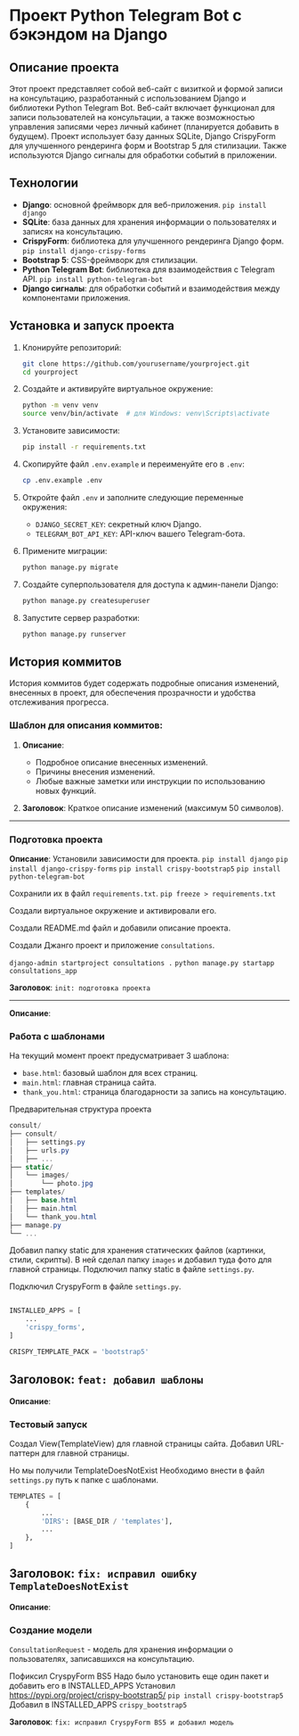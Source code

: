 # Проект Python Telegram Bot с бэкэндом на Django

## Описание проекта

Этот проект представляет собой веб-сайт с визиткой и формой записи на консультацию, разработанный с использованием Django и библиотеки Python Telegram Bot. Веб-сайт включает функционал для записи пользователей на консультации, а также возможностью управления записями через личный кабинет (планируется добавить в будущем). Проект использует базу данных SQLite, Django CrispyForm для улучшенного рендеринга форм и Bootstrap 5 для стилизации. Также используются Django сигналы для обработки событий в приложении.

## Технологии

- **Django**: основной фреймворк для веб-приложения. `pip install django`
- **SQLite**: база данных для хранения информации о пользователях и записях на консультацию. 
- **CrispyForm**: библиотека для улучшенного рендеринга Django форм. `pip install django-crispy-forms`
- **Bootstrap 5**: CSS-фреймворк для стилизации. 
- **Python Telegram Bot**: библиотека для взаимодействия с Telegram API. `pip install python-telegram-bot`
- **Django сигналы**: для обработки событий и взаимодействия между компонентами приложения.

## Установка и запуск проекта

1. Клонируйте репозиторий:
    ```bash
    git clone https://github.com/yourusername/yourproject.git
    cd yourproject
    ```

2. Создайте и активируйте виртуальное окружение:
    ```bash
    python -m venv venv
    source venv/bin/activate  # для Windows: venv\Scripts\activate
    ```

3. Установите зависимости:
    ```bash
    pip install -r requirements.txt
    ```

4. Скопируйте файл `.env.example` и переименуйте его в `.env`:
    ```bash
    cp .env.example .env
    ```

5. Откройте файл `.env` и заполните следующие переменные окружения:
    - `DJANGO_SECRET_KEY`: секретный ключ Django.
    - `TELEGRAM_BOT_API_KEY`: API-ключ вашего Telegram-бота.

6. Примените миграции:
    ```bash
    python manage.py migrate
    ```

7. Создайте суперпользователя для доступа к админ-панели Django:
    ```bash
    python manage.py createsuperuser
    ```

8. Запустите сервер разработки:
    ```bash
    python manage.py runserver
    ```

## История коммитов

История коммитов будет содержать подробные описания изменений, внесенных в проект, для обеспечения прозрачности и удобства отслеживания прогресса.

### Шаблон для описания коммитов:

1. **Описание**:
    - Подробное описание внесенных изменений.
    - Причины внесения изменений.
    - Любые важные заметки или инструкции по использованию новых функций.

2. **Заголовок**: Краткое описание изменений (максимум 50 символов).


---

### Подготовка проекта

**Описание**:
Установили зависимости для проекта.
`pip install django`
`pip install django-crispy-forms`
`pip install crispy-bootstrap5`
`pip install python-telegram-bot`

Сохранили их в файл `requirements.txt`.
`pip freeze > requirements.txt`

Создали виртуальное окружение и активировали его.

Создали README.md файл и добавили описание проекта.

Создали Джанго проект и приложение `consultations`.

`django-admin startproject consultations .`
`python manage.py startapp consultations_app`

**Заголовок**: `init: подготовка проекта`

---
**Описание**:
### Работа с шаблонами

На текущий момент проект предусматривает 3 шаблона:

- `base.html`: базовый шаблон для всех страниц.
- `main.html`: главная страница сайта.
- `thank_you.html`: страница благодарности за запись на консультацию.

Предварительная структура проекта

```csharp
consult/
├── consult/
│   ├── settings.py
│   ├── urls.py
│   ├── ...
├── static/
│   └── images/
│       └── photo.jpg
├── templates/
│   ├── base.html
│   ├── main.html
│   └── thank_you.html
├── manage.py
└── ...
```

Добавил папку static для хранения статических файлов (картинки, стили, скрипты).
В ней сделал папку `images` и добавил туда фото для главной страницы.
Подключил папку static в файле `settings.py`.

Подключил CryspyForm в файле `settings.py`.
```python

INSTALLED_APPS = [
    ...
    'crispy_forms',
]

CRISPY_TEMPLATE_PACK = 'bootstrap5'
```
**Заголовок**: `feat: добавил шаблоны`
---

**Описание**:
### Тестовый запуск

Создал View(TemplateView) для главной страницы сайта.
Добавил URL-паттерн для главной страницы.

Но мы получили TemplateDoesNotExist
Необходимо внести в файл `settings.py` путь к папке с шаблонами.

```python
TEMPLATES = [
    {
        ...
        'DIRS': [BASE_DIR / 'templates'],
        ...
    },
]
```

**Заголовок**: `fix: исправил ошибку TemplateDoesNotExist`
---

**Описание**:
### Создание модели

`ConsultationRequest` - модель для хранения информации о пользователях, записавшихся на консультацию.


Пофиксил CryspyForm BS5
Надо было установить еще один пакет и добавить его в INSTALLED_APPS
Установил https://pypi.org/project/crispy-bootstrap5/
`pip install crispy-bootstrap5`
Добавил в INSTALLED_APPS `crispy_bootstrap5`

**Заголовок**: `fix: исправил CryspyForm BS5 и добавил модель`